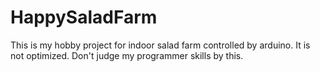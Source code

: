 # HappySaladFarm
This is my hobby project for indoor salad farm controlled by arduino.
It is not optimized. Don't judge my programmer skills by this.

